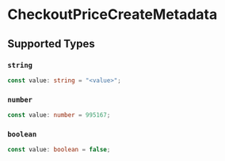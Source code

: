 # CheckoutPriceCreateMetadata


## Supported Types

### `string`

```typescript
const value: string = "<value>";
```

### `number`

```typescript
const value: number = 995167;
```

### `boolean`

```typescript
const value: boolean = false;
```

